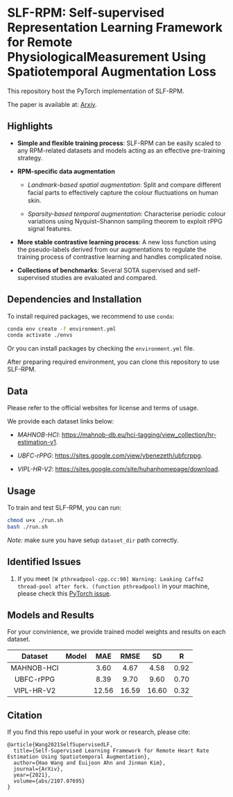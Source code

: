 # SLF-RPM: Self-supervised Representation Learning Framework for Remote PhysiologicalMeasurement Using Spatiotemporal Augmentation Loss

This repository host the PyTorch implementation of SLF-RPM.

The paper is available at: [Arxiv](https://arxiv.org/abs/2107.07695).

## Highlights

* **Simple and flexible training process**: SLF-RPM can be easily scaled to any RPM-related datasets and models acting as an effective pre-training strategy.

* **RPM-specific data augmentation**
  * *Landmark-based spatial augmentation*: Split and compare different facial parts to effectively capture the colour ﬂuctuations on human skin.

  * *Sparsity-based temporal augmentation*: Characterise periodic colour variations using Nyquist–Shannon sampling theorem to exploit rPPG signal features.

* **More stable contrastive learning process**: A new loss function using the pseudo-labels derived from our augmentations to regulate the training process of contrastive learning and handles complicated noise.

* **Collections of benchmarks**: Several SOTA supervised and self-supervised studies are evaluated and compared.

## Dependencies and Installation

To install required packages, we recommend to use `conda`:

```bash
conda env create -f environment.yml
conda activate ./envs
```

Or you can install packages by checking the `environment.yml` file.

After preparing required environment, you can clone this repository to use SLF-RPM.

## Data

Please refer to the official websites for license and terms of usage.

We provide each dataset links below:

* *MAHNOB-HCI*: https://mahnob-db.eu/hci-tagging/view_collection/hr-estimation-v1.

* *UBFC-rPPG*: https://sites.google.com/view/ybenezeth/ubfcrppg.

* *VIPL-HR-V2*: https://sites.google.com/site/huhanhomepage/download.

## Usage

To train and test SLF-RPM, you can run:

```bash
chmod u+x ./run.sh
bash ./run.sh
```

*Note:* make sure you have setup `dataset_dir` path correctly.

## Identified Issues

1. If you meet `[W pthreadpool-cpp.cc:90] Warning: Leaking Caffe2 thread-pool after fork. (function pthreadpool)` in your machine, please check this [PyTorch issue](https://github.com/pytorch/pytorch/issues/57273).

## Models and Results

For your convinience, we provide trained model weights and results on each dataset.

|   **Dataset**  | **Model** |  **MAE**  |  **RMSE** |   **SD**  |   **R**  |
|:----------:|:-----:|:-----:|:-----:|:-----:|:----:|
| MAHNOB-HCI |       |  3.60 |  4.67 |  4.58 | 0.92 |
|  UBFC-rPPG |       |  8.39 |  9.70 |  9.60 | 0.70 |
| VIPL-HR-V2 |       | 12.56 | 16.59 | 16.60 | 0.32 |

## Citation

If you find this repo useful in your work or research, please cite:

```
@article{Wang2021SelfSupervisedLF,
  title={Self-Supervised Learning Framework for Remote Heart Rate Estimation Using Spatiotemporal Augmentation},
  author={Hao Wang and Euijoon Ahn and Jinman Kim},
  journal={ArXiv},
  year={2021},
  volume={abs/2107.07695}
}
```